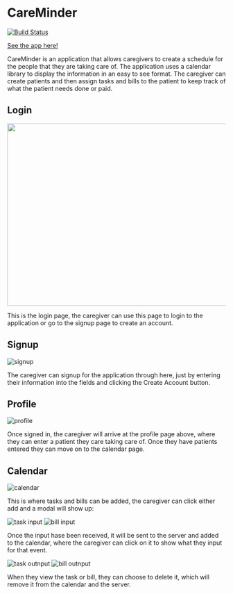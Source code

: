 # CareMinder

[![Build Status](https://travis-ci.com/CiSigep/CareMinder.svg?branch=master)](https://travis-ci.com/CiSigep/CareMinder)

[See the app here!](https://careminderbc.herokuapp.com)

CareMinder is an application that allows caregivers to create a schedule for the people that they are taking care of. The application uses a calendar library to display the information in an easy to see format. The caregiver can create patients and then assign tasks and bills to the patient to keep track of what the patient needs done or paid.

## Login

<img src="IMG/login.png" width="950px" height="420px">

This is the login page, the caregiver can use this page to login to the application or go to the signup page to create an account.

## Signup

![signup](IMG/signup.png)

The caregiver can signup for the application through here, just by entering their information into the fields and clicking the Create Account button.

## Profile

![profile](IMG/profile.png)

Once signed in, the caregiver will arrive at the profile page above, where they can enter a patient they care taking care of. Once they have patients entered they can move on to the calendar page.

## Calendar

![calendar](IMG/calendar.png)

This is where tasks and bills can be added, the caregiver can click either add and a modal will show up:

![task input](IMG/taskInModal.png)
![bill input](IMG/billInModal.png)

Once the input hase been received, it will be sent to the server and added to the calendar, where the caregiver can click on it to show what they input for that event.

![task outnput](IMG/taskOutModal.png)
![bill outnput](IMG/billOutModal.png)

When they view the task or bill, they can choose to delete it, which will remove it from the calendar and the server.

